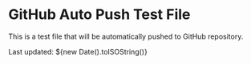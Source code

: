 # GitHub Auto Push Test File

This is a test file that will be automatically pushed to GitHub repository.

Last updated: ${new Date().toISOString()}
